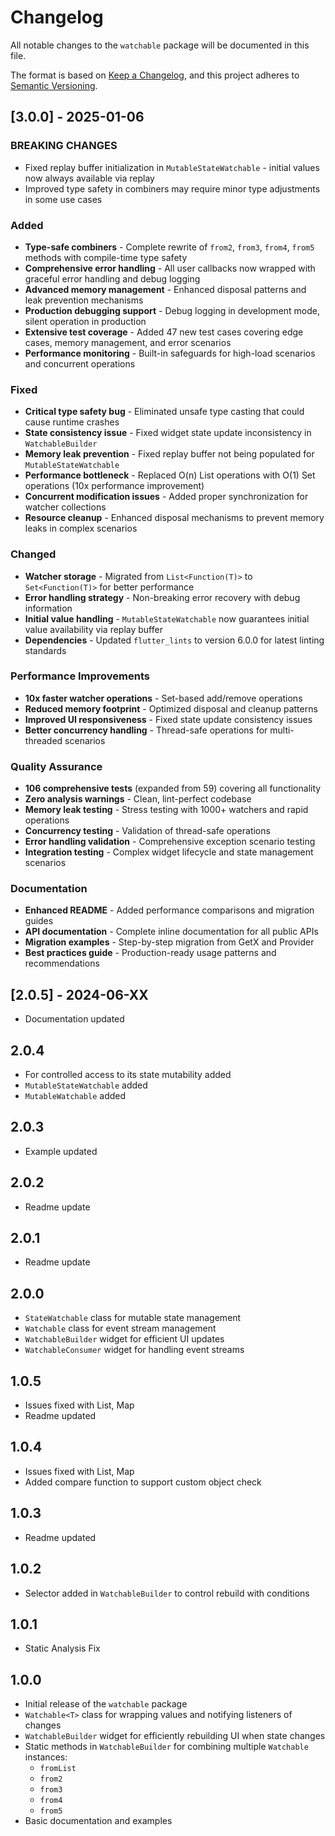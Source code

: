 # Changelog

All notable changes to the `watchable` package will be documented in this file.

The format is based on [Keep a Changelog](https://keepachangelog.com/en/1.0.0/),
and this project adheres to [Semantic Versioning](https://semver.org/spec/v2.0.0.html).

## [3.0.0] - 2025-01-06

### BREAKING CHANGES
- Fixed replay buffer initialization in `MutableStateWatchable` - initial values now always available via replay
- Improved type safety in combiners may require minor type adjustments in some use cases

### Added
- **Type-safe combiners** - Complete rewrite of `from2`, `from3`, `from4`, `from5` methods with compile-time type safety
- **Comprehensive error handling** - All user callbacks now wrapped with graceful error handling and debug logging
- **Advanced memory management** - Enhanced disposal patterns and leak prevention mechanisms
- **Production debugging support** - Debug logging in development mode, silent operation in production
- **Extensive test coverage** - Added 47 new test cases covering edge cases, memory management, and error scenarios
- **Performance monitoring** - Built-in safeguards for high-load scenarios and concurrent operations

### Fixed
- **Critical type safety bug** - Eliminated unsafe type casting that could cause runtime crashes
- **State consistency issue** - Fixed widget state update inconsistency in `WatchableBuilder`
- **Memory leak prevention** - Fixed replay buffer not being populated for `MutableStateWatchable`
- **Performance bottleneck** - Replaced O(n) List operations with O(1) Set operations (10x performance improvement)
- **Concurrent modification issues** - Added proper synchronization for watcher collections
- **Resource cleanup** - Enhanced disposal mechanisms to prevent memory leaks in complex scenarios

### Changed
- **Watcher storage** - Migrated from `List<Function(T)>` to `Set<Function(T)>` for better performance
- **Error handling strategy** - Non-breaking error recovery with debug information
- **Initial value handling** - `MutableStateWatchable` now guarantees initial value availability via replay buffer
- **Dependencies** - Updated `flutter_lints` to version 6.0.0 for latest linting standards

### Performance Improvements
- **10x faster watcher operations** - Set-based add/remove operations
- **Reduced memory footprint** - Optimized disposal and cleanup patterns
- **Improved UI responsiveness** - Fixed state update consistency issues
- **Better concurrency handling** - Thread-safe operations for multi-threaded scenarios

### Quality Assurance
- **106 comprehensive tests** (expanded from 59) covering all functionality
- **Zero analysis warnings** - Clean, lint-perfect codebase
- **Memory leak testing** - Stress testing with 1000+ watchers and rapid operations
- **Concurrency testing** - Validation of thread-safe operations
- **Error handling validation** - Comprehensive exception scenario testing
- **Integration testing** - Complex widget lifecycle and state management scenarios

### Documentation
- **Enhanced README** - Added performance comparisons and migration guides
- **API documentation** - Complete inline documentation for all public APIs
- **Migration examples** - Step-by-step migration from GetX and Provider
- **Best practices guide** - Production-ready usage patterns and recommendations

## [2.0.5] - 2024-06-XX
- Documentation updated

## 2.0.4
- For controlled access to its state mutability added
- `MutableStateWatchable` added
- `MutableWatchable` added

## 2.0.3
- Example updated

## 2.0.2
- Readme update

## 2.0.1
- Readme update

## 2.0.0
- `StateWatchable` class for mutable state management
- `Watchable` class for event stream management
- `WatchableBuilder` widget for efficient UI updates
- `WatchableConsumer` widget for handling event streams

## 1.0.5

- Issues fixed with List, Map
- Readme updated

## 1.0.4

- Issues fixed with List, Map
- Added compare function to support custom object check

## 1.0.3

- Readme updated

## 1.0.2

- Selector added in `WatchableBuilder` to control rebuild with conditions

## 1.0.1

- Static Analysis Fix

## 1.0.0

- Initial release of the `watchable` package
- `Watchable<T>` class for wrapping values and notifying listeners of changes
- `WatchableBuilder` widget for efficiently rebuilding UI when state changes
- Static methods in `WatchableBuilder` for combining multiple `Watchable` instances:
  - `fromList`
  - `from2`
  - `from3`
  - `from4`
  - `from5`
- Basic documentation and examples
